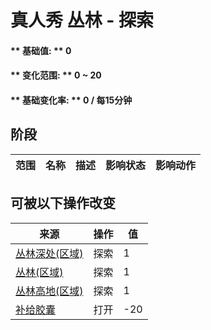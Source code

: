# 真人秀 丛林 - 探索  
#### ** 基础值: ** 0   
#### ** 变化范围: ** 0 ~ 20  
#### ** 基础变化率: ** 0 / 每15分钟  
## 阶段  
范围  |  名称  |  描述  |  影响状态  |  影响动作  
----  |  ----  |  ----  |  ----  |  ----  
## 可被以下操作改变  
来源  |  操作  |  值  
----  |  ----  |  ----  
[丛林深处(区域)](DeepJungle.md)  |  探索  |  1  
[丛林(区域)](Jungle.md)  |  探索  |  1  
[丛林高地(区域)](JungleHighlands.md)  |  探索  |  1  
[补给胶囊](TV_SupplyCapsule.md)  |  打开  |  -20  
